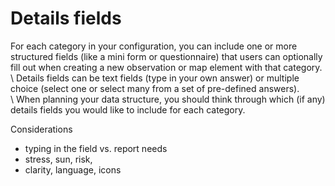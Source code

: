# Details fields

For each category in your configuration, you can include one or more structured fields (like a mini form or questionnaire) that users can optionally fill out when creating a new observation or map element with that category.\
\ Details fields can be text fields (type in your own answer) or multiple choice (select one or select many from a set of pre-defined answers).\
\ When planning your data structure, you should think through which (if any) details fields you would like to include for each category.&#x20;





Considerations

* typing in the field vs. report needs
* stress, sun, risk,
* clarity, language, icons
